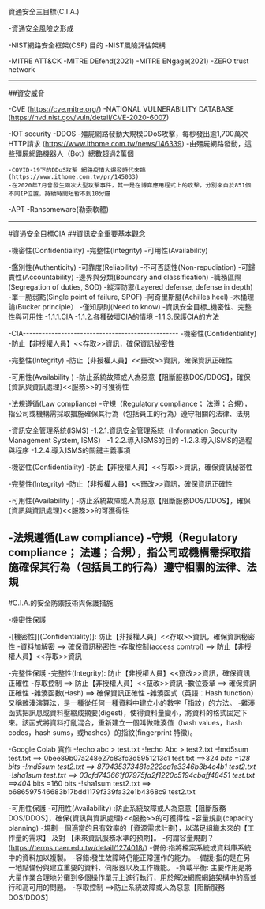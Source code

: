 資通安全三目標(C.I.A.)

-資通安全風險之形成

-NIST網路安全框架(CSF)
   目的
-NIST風險評估架構

-MITRE ATT&CK
-MITRE DEfend(2021)
-MITRE ENgage(2021)
-ZERO trust network


----------------

##資安威脅

-CVE (https://cve.mitre.org/)
-NATIONAL VULNERABILITY DATABASE (https://nvd.nist.gov/vuln/detail/CVE-2020-6007)


-IOT security
-DDOS
    -殭屍網路發動大規模DDoS攻擊，每秒發出逾1,700萬次HTTP請求 (https://www.ithome.com.tw/news/146339)
    -由殭屍網路發動，這些殭屍網路機器人（Bot）總數超過2萬個
     
    -COVID-19下的DDoS攻擊 網路疫情大爆發時代來臨(https://www.ithome.com.tw/pr/145033)
    -在2020年7月曾發生兩次大型攻擊事件，其一是在博弈應用程式上的攻擊，分別來自於851個不同IP位置，持續時間短暫不到10分鐘
 
    
  
-APT
-Ransomeware(勒索軟體)



----------------------------------------------

#資通安全目標CIA
##資訊安全重要基本觀念

-機密性(Confidentiality)
-完整性(Integrity)
-可用性(Availability)

-鑑別性(Authenticity)
-可靠度(Reliability)
-不可否認性(Non-repudiation)
-可歸責性(Accountability)
-邊界與分類(Boundary and classification)
-職務區隔(Segregation of duties, SOD)
-縱深防禦(Layered defense, defense in depth)
-單一脆弱點(Single point of failure, SPOF)
-阿奇里斯腱(Achilles heel)
-木桶理論(Bucker principle）
-僅知原則(Need to know)
-資訊安全目標_機密性、完整性與可用性
   -1.1.1.CIA
   -1.1.2.各種破壞CIA的情境
   -1.1.3.保護CIA的方法
   
-CIA-------------------------------------------------
-機密性(Confidentiality)
-防止【非授權人員】<<存取>>資訊，確保資訊秘密性

-完整性(Integrity)
-防止【非授權人員】<<竄改>>資訊，確保資訊正確性

-可用性(Availability )
-防止系統故障或人為惡意【阻斷服務DOS/DDOS】，確保{資訊與資訊處理}<<服務>>的可獲得性

-法規遵循(Law compliance)
-守規（Regulatory compliance； 法遵；合規），指公司或機構需採取措施確保其行為（包括員工的行為）遵守相關的法律、法規


-資訊安全管理系統(ISMS)
   -1.2.1.資訊安全管理系統（Information Security Management System, ISMS）
   -1.2.2.導入ISMS的目的
   -1.2.3.導入ISMS的過程與程序
   -1.2.4.導入ISMS的關鍵主義事項
   
-機密性(Confidentiality)
-防止【非授權人員】<<存取>>資訊，確保資訊秘密性

-完整性(Integrity)
-防止【非授權人員】<<竄改>>資訊，確保資訊正確性

-可用性(Availability )
-防止系統故障或人為惡意【阻斷服務DOS/DDOS】，確保{資訊與資訊處理}<<服務>>的可獲得性

-法規遵循(Law compliance)
-守規（Regulatory compliance； 法遵；合規），指公司或機構需採取措施確保其行為（包括員工的行為）遵守相關的法律、法規
-----------------------------------------------------

#C.I.A.的安全防禦技術與保護措施

-機密性保護

-[機密性][(Confidentiality)]: 防止【非授權人員】<<存取>>資訊，確保資訊秘密性
-資料加解密 ==> 確保資訊秘密性
-存取控制(access comtrol) ==> 防止【非授權人員】<<存取>>資訊

-完整性保護
  -完整性(Integrity): 防止【非授權人員】<<竄改>>資訊，確保資訊正確性
    -存取控制 ==> 防止【非授權人員】<<竄改>>資訊
    -數位簽章 ==> 確保資訊正確性
    -雜湊函數(Hash) ==> 確保資訊正確性
    -雜湊函式（英語：Hash function）又稱雜湊演算法，是一種從任何一種資料中建立小的數字「指紋」的方法。
    -雜湊函式把訊息或資料壓縮成摘要(digest)，使得資料量變小，將資料的格式固定下來。該函式將資料打亂混合，重新建立一個叫做雜湊值（hash values，hash codes，hash sums，或hashes）的指紋(fingerprint 特徵)。
    
-Google Colab 實作
  -!echo abc > test.txt
  -!echo Abc > test2.txt
  -!md5sum test.txt  ==> 0bee89b07a248e27c83fc3d5951213c1  test.txt  ==>32*4 bits =128 bits
  -!md5sum test2.txt ==> 879435373481c222ca1e3346b3b4c4b1  test2.txt
  -!sha1sum test.txt ==> 03cfd743661f07975fa2f1220c5194cbaff48451  test.txt ==>40*4 bits =160 bits
  -!sha1sum test2.txt ==> b686597546683b17bdd1179f339fa32e1b4368c9  test2.txt


-可用性保護
  -可用性(Availability) :防止系統故障或人為惡意【阻斷服務DOS/DDOS】，確保{資訊與資訊處理}<<服務>>的可獲得性
  -容量規劃(capacity planning)
    -規劃一個適當的且有效率的【資源需求計劃】，以滿足組織未來的【工作量的需求】 及對 【未來資訊服務水準的預期】。
    -何謂容量規劃？(https://terms.naer.edu.tw/detail/1274018/)
  -備份:指將檔案系統或資料庫系統中的資料加以複製。
  -容錯:發生故障時仍能正常運作的能力。
  -備援:指的是在另一地點備份與建立重要的資料、伺服器以及工作機能。
  -負載平衡: 主要作用是將大量作業合理地分攤到多個操作單元上進行執行，用於解決網際網路架構中的高並行和高可用的問題。
-存取控制 ==>防止系統故障或人為惡意【阻斷服務DOS/DDOS】
